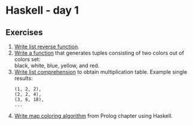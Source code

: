 # Haskell - day 1

## Exercises
1. [Write list reverse function](./reverse.hs).
2. [Write a function](./) that generates tuples consisting of two colors out of colors set:\
   black, white, blue, yellow, and red.
3. [Write list comprehension](./) to obtain multiplication table. Example single results:
   ```plain
   (1, 2, 2),
   (2, 2, 4),
   (3, 6, 18),
   ...
   ```
4. [Write map coloring algorithm](./) from Prolog chapter using Haskell.